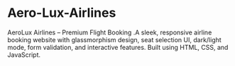 # Aero-Lux-Airlines
AeroLux Airlines – Premium Flight Booking .A sleek, responsive airline booking website with glassmorphism design, seat selection UI, dark/light mode, form validation, and interactive features. Built using HTML, CSS, and JavaScript.

